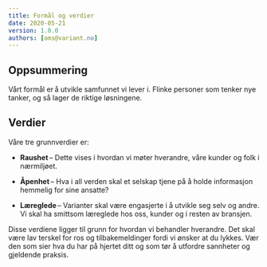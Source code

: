 ```yaml
---
title: Formål og verdier
date: 2020-05-21
version: 1.0.0
authors: [oms@variant.no]
---
```


## Oppsummering

Vårt formål er å utvikle samfunnet vi lever i. Flinke personer som tenker nye tanker, og så lager de riktige løsningene.

## Verdier

Våre tre grunnverdier er:

- **Raushet** – Dette vises i hvordan vi møter hverandre, våre kunder og folk i nærmiljøet.

- **Åpenhet** – Hva i all verden skal et selskap tjene på å holde informasjon hemmelig for sine ansatte?

- **Læreglede** – Varianter skal være engasjerte i å utvikle seg selv og andre. Vi skal ha smittsom læreglede hos oss, kunder og i resten av bransjen.

Disse verdiene ligger til grunn for hvordan vi behandler hverandre. Det skal være lav terskel for ros og tilbakemeldinger fordi vi ønsker at du lykkes. Vær den som sier hva du har på hjertet ditt og som tør å utfordre sannheter og gjeldende praksis.
